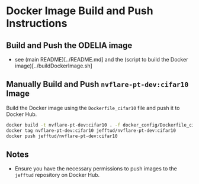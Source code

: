 # Docker Image Build and Push Instructions

## Build and Push the ODELIA image

* see (main README)[../README.md] and the (script to build the Docker image)[../buildDockerImage.sh]

## Manually Build and Push `nvflare-pt-dev:cifar10` Image

Build the Docker image using the `Dockerfile_cifar10` file and push it to Docker Hub.

```sh
docker build -t nvflare-pt-dev:cifar10 . -f docker_config/Dockerfile_cifar10
docker tag nvflare-pt-dev:cifar10 jefftud/nvflare-pt-dev:cifar10
docker push jefftud/nvflare-pt-dev:cifar10
```

## Notes

- Ensure you have the necessary permissions to push images to the `jefftud` repository on Docker Hub.
